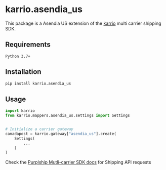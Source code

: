 # karrio.asendia_us

This package is a Asendia US extension of the [karrio](https://pypi.org/project/karrio) multi carrier shipping SDK.

## Requirements

`Python 3.7+`

## Installation

```bash
pip install karrio.asendia_us
```

## Usage

```python
import karrio
from karrio.mappers.asendia_us.settings import Settings


# Initialize a carrier gateway
canadapost = karrio.gateway["asendia_us"].create(
    Settings(
        ...
    )
)
```

Check the [Purplship Mutli-carrier SDK docs](https://sdk.karrio.com) for Shipping API requests

